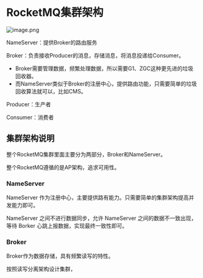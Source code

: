 # RocketMQ集群架构

![image.png](https://s2.loli.net/2025/06/27/6bzUj2mgCl8NJxH.png)

NameServer：提供Broker的路由服务

Broker：负责接收Producer的消息，存储消息，将消息投递给Consumer。

- Broker需要管理数据，频繁处理数据，所以需要G1、ZGC这种更先进的垃圾回收器。
- 而NameServer类似于Broker的注册中心，提供路由功能，只需要简单的垃圾回收算法就可以，比如CMS。

Producer：生产者

Consumer：消费者

## 集群架构说明

整个RocketMQ集群里面主要分为两部分，Broker和NameServer。

整个RocketMQ遵循的是AP架构，追求可用性。

### NameServer

NameServer 作为注册中心，主要提供路有能力。只需要简单的集群架构提高并发能力即可。

NameServer 之间不进行数据同步，允许 NameServer 之间的数据不一致出现，等待 Borker 心跳上报数据，实现最终一致性即可。

### Broker

Broker作为数据存储，具有频繁读写的特性。

按照读写分离架构设计集群，